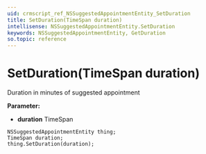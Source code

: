 ```yaml
---
uid: crmscript_ref_NSSuggestedAppointmentEntity_SetDuration
title: SetDuration(TimeSpan duration)
intellisense: NSSuggestedAppointmentEntity.SetDuration
keywords: NSSuggestedAppointmentEntity, GetDuration
so.topic: reference
---
```


# SetDuration(TimeSpan duration)

Duration in minutes of suggested appointment

**Parameter:** 
* **duration** TimeSpan

```crmscript
NSSuggestedAppointmentEntity thing;
TimeSpan duration;
thing.SetDuration(duration);
```

